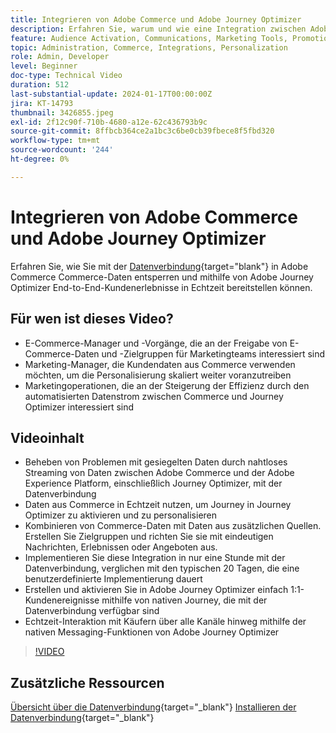 ```yaml
---
title: Integrieren von Adobe Commerce und Adobe Journey Optimizer
description: Erfahren Sie, warum und wie eine Integration zwischen Adobe Commerce und Adobe Journey Optimizer implementiert werden kann.
feature: Audience Activation, Communications, Marketing Tools, Promotions/Events
topic: Administration, Commerce, Integrations, Personalization
role: Admin, Developer
level: Beginner
doc-type: Technical Video
duration: 512
last-substantial-update: 2024-01-17T00:00:00Z
jira: KT-14793
thumbnail: 3426855.jpeg
exl-id: 2f12c90f-710b-4680-a12e-62c436793b9c
source-git-commit: 8ffbcb364ce2a1bc3c6be0cb39fbece8f5fbd320
workflow-type: tm+mt
source-wordcount: '244'
ht-degree: 0%

---
```


# Integrieren von Adobe Commerce und Adobe Journey Optimizer

Erfahren Sie, wie Sie mit der [Datenverbindung](https://experienceleague.adobe.com/docs/commerce-merchant-services/data-connection/overview.html){target="blank"} in Adobe Commerce Commerce-Daten entsperren und mithilfe von Adobe Journey Optimizer End-to-End-Kundenerlebnisse in Echtzeit bereitstellen können.

## Für wen ist dieses Video?

- E-Commerce-Manager und -Vorgänge, die an der Freigabe von E-Commerce-Daten und -Zielgruppen für Marketingteams interessiert sind
- Marketing-Manager, die Kundendaten aus Commerce verwenden möchten, um die Personalisierung skaliert weiter voranzutreiben
- Marketingoperationen, die an der Steigerung der Effizienz durch den automatisierten Datenstrom zwischen Commerce und Journey Optimizer interessiert sind

## Videoinhalt

- Beheben von Problemen mit gesiegelten Daten durch nahtloses Streaming von Daten zwischen Adobe Commerce und der Adobe Experience Platform, einschließlich Journey Optimizer, mit der Datenverbindung
- Daten aus Commerce in Echtzeit nutzen, um Journey in Journey Optimizer zu aktivieren und zu personalisieren
- Kombinieren von Commerce-Daten mit Daten aus zusätzlichen Quellen. Erstellen Sie Zielgruppen und richten Sie sie mit eindeutigen Nachrichten, Erlebnissen oder Angeboten aus.
- Implementieren Sie diese Integration in nur eine Stunde mit der Datenverbindung, verglichen mit den typischen 20 Tagen, die eine benutzerdefinierte Implementierung dauert
- Erstellen und aktivieren Sie in Adobe Journey Optimizer einfach 1:1-Kundenereignisse mithilfe von nativen Journey, die mit der Datenverbindung verfügbar sind
- Echtzeit-Interaktion mit Käufern über alle Kanäle hinweg mithilfe der nativen Messaging-Funktionen von Adobe Journey Optimizer

>[!VIDEO](https://video.tv.adobe.com/v/3426855/?learn=on)

## Zusätzliche Ressourcen

[Übersicht über die Datenverbindung](https://experienceleague.adobe.com/docs/commerce-merchant-services/data-connection/overview.html){target="_blank"}
[Installieren der Datenverbindung](https://experienceleague.adobe.com/docs/commerce-merchant-services/data-connection/fundamentals/install.html){target="_blank"}

